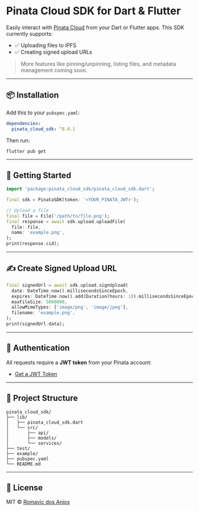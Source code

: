# Pinata Cloud SDK for Dart & Flutter

Easily interact with [Pinata Cloud](https://www.pinata.cloud/) from your Dart or Flutter apps. This SDK currently supports:

- ✅ Uploading files to IPFS
- ✅ Creating signed upload URLs

> More features like pinning/unpinning, listing files, and metadata management coming soon.

---

## 📦 Installation

Add this to your `pubspec.yaml`:

```yaml
dependencies:
  pinata_cloud_sdk: ^0.0.1
```

Then run:

```bash
flutter pub get
```

---

## 🚀 Getting Started

```dart
import 'package:pinata_cloud_sdk/pinata_cloud_sdk.dart';

final sdk = PinataSDK(token: '<YOUR_PINATA_JWT>');

// Upload a file
final file = File('/path/to/file.png');
final response = await sdk.upload.uploadFile(
  file: file,
  name: 'example.png',
);
print(response.cid);
```

---

## ✍️ Create Signed Upload URL

```dart
final signedUrl = await sdk.upload.signUpload(
  date: DateTime.now().millisecondsSinceEpoch,
  expires: DateTime.now().add(Duration(hours: 1)).millisecondsSinceEpoch,
  maxFileSize: 5000000,
  allowMimeTypes: ['image/png', 'image/jpeg'],
  filename: 'example.png',
);
print(signedUrl.data);
```

---

## 🔐 Authentication
All requests require a **JWT token** from your Pinata account:
- [Get a JWT Token](https://app.pinata.cloud/developers/api-keys)

---

## 📁 Project Structure
```
pinata_cloud_sdk/
├── lib/
│   ├── pinata_cloud_sdk.dart
│   └── src/
│       ├── api/
│       ├── models/
│       └── services/
├── test/
├── example/
├── pubspec.yaml
└── README.md
```

---

## 📄 License
MIT © [Romavic dos Anjos](https://github.com/romavicdosanjos)

